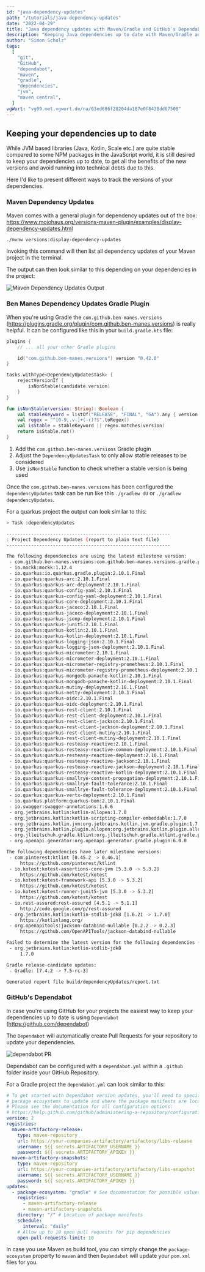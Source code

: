 ```yaml
---
id: "java-dependency-updates"
path: "/tutorials/java-dependency-updates"
date: "2022-04-29"
title: "Java dependency updates with Maven/Gradle and GitHub`s Dependabot"
description: "Keeping Java dependencies up to date with Maven/Gradle and GitHub`s Dependabot"
author: "Simon Scholz"
tags:
  [
    "git",
    "GitHub",
    "dependabot",
    "maven",
    "gradle",
    "dependencies",
    "jvm",
    "maven central",
  ]
vgWort: "vg09.met.vgwort.de/na/63ed686f28204da187e0f8438dd67508"
---
```


## Keeping your dependencies up to date

While JVM based libraries (Java, Kotlin, Scale etc.) are quite stable compared to some NPM packages in the JavaScript world, it is still desired to keep your dependencies up to date, to get all the benefits of the new versions and avoid running into technical debts due to this.

Here I'd like to present different ways to track the versions of your dependencies.

### Maven Dependency Updates

Maven comes with a general plugin for dependency updates out of the box: https://www.mojohaus.org/versions-maven-plugin/examples/display-dependency-updates.html

```bash
./mvnw versions:display-dependency-updates
```

Invoking this command will then list all dependency updates of your Maven project in the terminal.

The output can then look similar to this depending on your dependencies in the project:

![Maven Dependency Updates Output](./maven-dependency-output.png)

### Ben Manes Dependency Updates Gradle Plugin

When you're using Gradle the `com.github.ben-manes.versions` (https://plugins.gradle.org/plugin/com.github.ben-manes.versions) is really helpful.
It can be configured like this in your `build.gradle.kts` file:

```kotlin
plugins {
    // ... all your other Gradle plugins

    id("com.github.ben-manes.versions") version "0.42.0"
}

tasks.withType<DependencyUpdatesTask> {
    rejectVersionIf {
        isNonStable(candidate.version)
    }
}

fun isNonStable(version: String): Boolean {
    val stableKeyword = listOf("RELEASE", "FINAL", "GA").any { version.toUpperCase().contains(it) }
    val regex = "^[0-9,.v-]+(-r)?$".toRegex()
    val isStable = stableKeyword || regex.matches(version)
    return isStable.not()
}
```

1. Add the `com.github.ben-manes.versions` Gradle plugin
2. Adjust the `DependencyUpdatesTask` to only allow stable releases to be considered
3. Use `isNonStable` function to check whether a stable version is being used

Once the `com.github.ben-manes.versions` has been configured the `dependencyUpdates` task can be run like this `./gradlew dU` or `./gradlew dependencyUpdates`.

For a quarkus project the output can look similar to this:

```bash
> Task :dependencyUpdates

------------------------------------------------------------
: Project Dependency Updates (report to plain text file)
------------------------------------------------------------

The following dependencies are using the latest milestone version:
 - com.github.ben-manes.versions:com.github.ben-manes.versions.gradle.plugin:0.42.0
 - io.mockk:mockk:1.12.4
 - io.quarkus:io.quarkus.gradle.plugin:2.10.1.Final
 - io.quarkus:quarkus-arc:2.10.1.Final
 - io.quarkus:quarkus-arc-deployment:2.10.1.Final
 - io.quarkus:quarkus-config-yaml:2.10.1.Final
 - io.quarkus:quarkus-config-yaml-deployment:2.10.1.Final
 - io.quarkus:quarkus-core-deployment:2.10.1.Final
 - io.quarkus:quarkus-jacoco:2.10.1.Final
 - io.quarkus:quarkus-jacoco-deployment:2.10.1.Final
 - io.quarkus:quarkus-jsonp-deployment:2.10.1.Final
 - io.quarkus:quarkus-junit5:2.10.1.Final
 - io.quarkus:quarkus-kotlin:2.10.1.Final
 - io.quarkus:quarkus-kotlin-deployment:2.10.1.Final
 - io.quarkus:quarkus-logging-json:2.10.1.Final
 - io.quarkus:quarkus-logging-json-deployment:2.10.1.Final
 - io.quarkus:quarkus-micrometer:2.10.1.Final
 - io.quarkus:quarkus-micrometer-deployment:2.10.1.Final
 - io.quarkus:quarkus-micrometer-registry-prometheus:2.10.1.Final
 - io.quarkus:quarkus-micrometer-registry-prometheus-deployment:2.10.1.Final
 - io.quarkus:quarkus-mongodb-panache-kotlin:2.10.1.Final
 - io.quarkus:quarkus-mongodb-panache-kotlin-deployment:2.10.1.Final
 - io.quarkus:quarkus-mutiny-deployment:2.10.1.Final
 - io.quarkus:quarkus-netty-deployment:2.10.1.Final
 - io.quarkus:quarkus-oidc:2.10.1.Final
 - io.quarkus:quarkus-oidc-deployment:2.10.1.Final
 - io.quarkus:quarkus-rest-client:2.10.1.Final
 - io.quarkus:quarkus-rest-client-deployment:2.10.1.Final
 - io.quarkus:quarkus-rest-client-jackson:2.10.1.Final
 - io.quarkus:quarkus-rest-client-jackson-deployment:2.10.1.Final
 - io.quarkus:quarkus-rest-client-mutiny:2.10.1.Final
 - io.quarkus:quarkus-rest-client-mutiny-deployment:2.10.1.Final
 - io.quarkus:quarkus-resteasy-reactive:2.10.1.Final
 - io.quarkus:quarkus-resteasy-reactive-common-deployment:2.10.1.Final
 - io.quarkus:quarkus-resteasy-reactive-deployment:2.10.1.Final
 - io.quarkus:quarkus-resteasy-reactive-jackson:2.10.1.Final
 - io.quarkus:quarkus-resteasy-reactive-jackson-deployment:2.10.1.Final
 - io.quarkus:quarkus-resteasy-reactive-kotlin-deployment:2.10.1.Final
 - io.quarkus:quarkus-smallrye-context-propagation-deployment:2.10.1.Final
 - io.quarkus:quarkus-smallrye-fault-tolerance:2.10.1.Final
 - io.quarkus:quarkus-smallrye-fault-tolerance-deployment:2.10.1.Final
 - io.quarkus:quarkus-vertx-deployment:2.10.1.Final
 - io.quarkus.platform:quarkus-bom:2.10.1.Final
 - io.swagger:swagger-annotations:1.6.6
 - org.jetbrains.kotlin:kotlin-allopen:1.7.0
 - org.jetbrains.kotlin:kotlin-scripting-compiler-embeddable:1.7.0
 - org.jetbrains.kotlin.jvm:org.jetbrains.kotlin.jvm.gradle.plugin:1.7.0
 - org.jetbrains.kotlin.plugin.allopen:org.jetbrains.kotlin.plugin.allopen.gradle.plugin:1.7.0
 - org.jlleitschuh.gradle.ktlint:org.jlleitschuh.gradle.ktlint.gradle.plugin:10.3.0
 - org.openapi.generator:org.openapi.generator.gradle.plugin:6.0.0

The following dependencies have later milestone versions:
 - com.pinterest:ktlint [0.45.2 -> 0.46.1]
     https://github.com/pinterest/ktlint
 - io.kotest:kotest-assertions-core-jvm [5.3.0 -> 5.3.2]
     https://github.com/kotest/kotest
 - io.kotest:kotest-framework-api [5.3.0 -> 5.3.2]
     https://github.com/kotest/kotest
 - io.kotest:kotest-runner-junit5-jvm [5.3.0 -> 5.3.2]
     https://github.com/kotest/kotest
 - io.rest-assured:rest-assured [4.5.1 -> 5.1.1]
     http://code.google.com/p/rest-assured
 - org.jetbrains.kotlin:kotlin-stdlib-jdk8 [1.6.21 -> 1.7.0]
     https://kotlinlang.org/
 - org.openapitools:jackson-databind-nullable [0.2.2 -> 0.2.3]
     https://github.com/OpenAPITools/jackson-databind-nullable

Failed to determine the latest version for the following dependencies (use --info for details):
 - org.jetbrains.kotlin:kotlin-stdlib-jdk8
     1.7.0

Gradle release-candidate updates:
 - Gradle: [7.4.2 -> 7.5-rc-3]

Generated report file build/dependencyUpdates/report.txt

```

### GitHub's Dependabot

In case you're using GitHub for your projects the easiest way to keep your dependencies up to date is using `Dependabot` (https://github.com/dependabot)

The `Dependabot` will automatically create Pull Requests for your repository to update your dependencies.

![dependabot PR](./dependabot-pr.png)

Dependabot can be configured with a `dependabot.yml` within a `.github` folder inside your GitHub Repository.

For a Gradle project the `dependabot.yml` can look similar to this:

```yaml
# To get started with Dependabot version updates, you'll need to specify which
# package ecosystems to update and where the package manifests are located.
# Please see the documentation for all configuration options:
# https://help.github.com/github/administering-a-repository/configuration-options-for-dependency-updates
version: 2
registries:
  maven-artifactory-release:
    type: maven-repository
    url: https://your-companies-artifactory/artifactory/libs-release
    username: ${{ secrets.ARTIFACTORY_USERNAME }}
    password: ${{ secrets.ARTIFACTORY_APIKEY }}
  maven-artifactory-snapshots:
    type: maven-repository
    url: https://your-companies-artifactory/artifactory/libs-snapshot
    username: ${{ secrets.ARTIFACTORY_USERNAME }}
    password: ${{ secrets.ARTIFACTORY_APIKEY }}
updates:
  - package-ecosystem: "gradle" # See documentation for possible values
    registries:
      - maven-artifactory-release
      - maven-artifactory-snapshots
    directory: "/" # Location of package manifests
    schedule:
      interval: "daily"
    # Allow up to 10 open pull requests for pip dependencies
    open-pull-requests-limit: 10
```

In case you use Maven as build tool, you can simply change the `package-ecosystem` property to `maven` and then `Depandabot` will update your `pom.xml` files for you.
